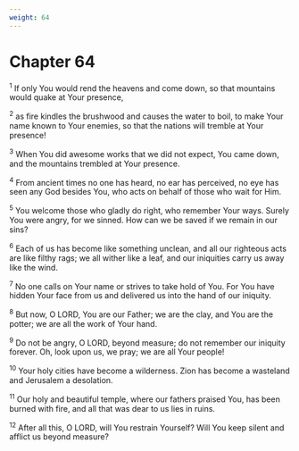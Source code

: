 ```yaml
---
weight: 64
---
```


# Chapter 64

<sup>1</sup> If only You would rend the heavens and come down, so that mountains would quake at Your presence, 

<sup>2</sup> as fire kindles the brushwood and causes the water to boil, to make Your name known to Your enemies, so that the nations will tremble at Your presence! 

<sup>3</sup> When You did awesome works that we did not expect, You came down, and the mountains trembled at Your presence. 

<sup>4</sup> From ancient times no one has heard, no ear has perceived, no eye has seen any God besides You, who acts on behalf of those who wait for Him. 

<sup>5</sup> You welcome those who gladly do right, who remember Your ways. Surely You were angry, for we sinned. How can we be saved if we remain in our sins? 

<sup>6</sup> Each of us has become like something unclean, and all our righteous acts are like filthy rags; we all wither like a leaf, and our iniquities carry us away like the wind. 

<sup>7</sup> No one calls on Your name or strives to take hold of You. For You have hidden Your face from us and delivered us into the hand of our iniquity. 

<sup>8</sup> But now, O LORD, You are our Father; we are the clay, and You are the potter; we are all the work of Your hand. 

<sup>9</sup> Do not be angry, O LORD, beyond measure; do not remember our iniquity forever. Oh, look upon us, we pray; we are all Your people! 

<sup>10</sup> Your holy cities have become a wilderness. Zion has become a wasteland and Jerusalem a desolation. 

<sup>11</sup> Our holy and beautiful temple, where our fathers praised You, has been burned with fire, and all that was dear to us lies in ruins. 

<sup>12</sup> After all this, O LORD, will You restrain Yourself? Will You keep silent and afflict us beyond measure? 


